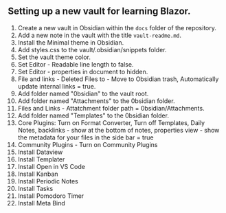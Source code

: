 ## Setting up a new vault for learning Blazor. 

1. Create a new vault in Obsidian within the `docs` folder of the repository.
2. Add a new note in the vault with the title `vault-readme.md`.
3. Install the Minimal theme in Obsidian.
4. Add styles.css to the vault/.obsidian/snippets folder.
5. Set the vault theme color.
6. Set Editor - Readable line length to false.
7. Set Editor - properties in document to hidden.
8. File and links - Deleted Files to - Move to Obsidian trash, Automatically update internal links = true.
9. Add folder named "0bsidian" to the vault root.
10. Add folder named "Attachments" to the 0bsidian folder.
11. Files and Links - Attatchment folder path =  0bsidian/Attachments.
12. Add folder named "Templates" to the 0bsidian folder.
13. Core Plugins:  Turn on Format Converter, Turn off Templates, Daily Notes, backlinks - show at the bottom of notes, properties view - show the metadata for your files in the side bar = true
14. Community Plugins - Turn on Community Plugins
15. Install Dataview
16. Install Templater
17. Install Open in VS Code
18. Install Kanban
19. Install Periodic Notes
20. Install Tasks
21. Install Pomodoro Timer
22. Install Meta Bind

